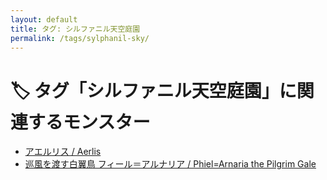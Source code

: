 ```yaml
---
layout: default
title: タグ: シルファニル天空庭園
permalink: /tags/sylphanil-sky/
---
```

# 🏷️ タグ「シルファニル天空庭園」に関連するモンスター

- [アエルリス / Aerlis](/monsterdex/monster/Aerlis.html)
- [巡風を渡す白翼鳥 フィール＝アルナリア / Phiel=Arnaria the Pilgrim Gale](/monsterdex/monster/Phiel=Arnaria.html)
